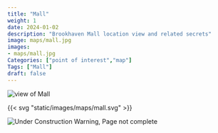 ```yaml
---
title: "Mall"
weight: 1
date: 2024-01-02
description: "Brookhaven Mall location view and related secrets"
image: maps/mall.jpg
images: 
- maps/mall.jpg
Categories: ["point of interest","map"]
Tags: ["Mall"]
draft: false
--- 
```



<!-- ![LOC PIC]() -->

![view of Mall](/images/maps/mall.jpg)

{{< svg "static/images/maps/mall.svg" >}}

![Under Construction Warning, Page not complete](/images/under_construction.png)

<!-- <hr style="background-color: #28b44c" size=8>

### CaseBook Items

- [URL](/)

<hr style="background-color: #28b44c" size=8>

### Quests

- [URL](/) -->